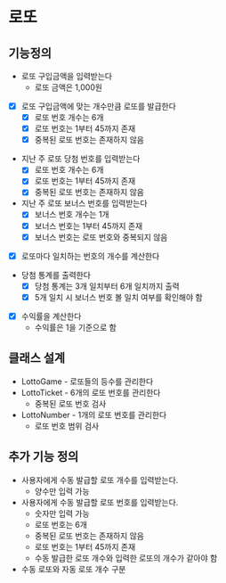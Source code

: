 # 로또
## 기능정의
- 로또 구입금액을 입력받는다
  - 로또 금액은 1,000원
- [x] 로또 구입금액에 맞는 개수만큼 로또를 발급한다
  - [x] 로또 번호 개수는 6개
  - [x] 로또 번호는 1부터 45까지 존재
  - [x] 중복된 로또 번호는 존재하지 않음
- 지난 주 로또 당첨 번호를 입력받는다
  - [x] 로또 번호 개수는 6개
  - [x] 로또 번호는 1부터 45까지 존재
  - [x] 중복된 로또 번호는 존재하지 않음
- 지난 주 로또 보너스 번호를 입력받는다
  - [x] 보너스 번호 개수는 1개
  - [x] 보너스 번호는 1부터 45까지 존재
  - [x] 보너스 번호는 로또 번호와 중복되지 않음
- [x] 로또마다 일치하는 번호의 개수를 계산한다
- 당첨 통계를 출력한다
  - [x] 당첨 통계는 3개 일치부터 6개 일치까지 출력
  - [x] 5개 일치 시 보너스 번호 볼 일치 여부를 확인해야 함
- [x] 수익률을 계산한다
  - 수익률은 1을 기준으로 함

## 클래스 설계
- LottoGame - 로또들의 등수를 관리한다
- LottoTicket - 6개의 로또 번호를 관리한다
  - 중복된 로또 번호 검사
- LottoNumber - 1개의 로또 번호를 관리한다
  - 로또 번호 범위 검사

## 추가 기능 정의
- 사용자에게 수동 발급할 로또 개수를 입력받는다.
  - 양수만 입력 가능
- 사용자에게 수동 발급할 로또 번호를 입력받는다.
  - 숫자만 입력 가능
  - 로또 번호는 6개
  - 중복된 로또 번호는 존재하지 않음
  - 로또 번호는 1부터 45까지 존재
  - 수동 발급한 로또 개수와 입력한 로또의 개수가 같아야 함
- 수동 로또와 자동 로또 개수 구분